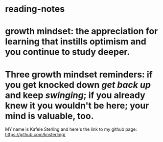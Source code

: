 # reading-notes
# growth mindset: the appreciation for learning that instills optimism and you continue to study deeper.
# Three growth mindset reminders: if you get knocked down *get back up* and keep _swinging_; if you already knew it you wouldn't be here; your mind is **valuable**, too.

MY name is Kafele Sterling and here's the link to my github page:
https://github.com/knsterling/
